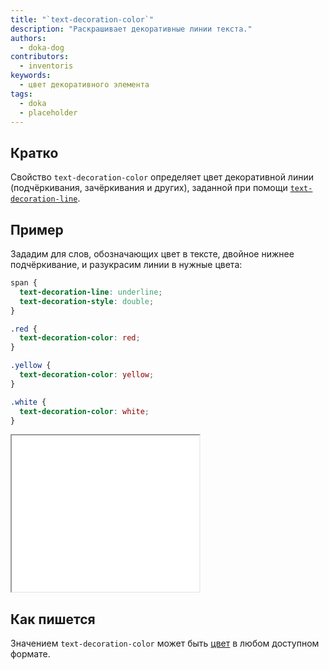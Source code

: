 ```yaml
---
title: "`text-decoration-color`"
description: "Раскрашивает декоративные линии текста."
authors:
  - doka-dog
contributors:
  - inventoris
keywords:
  - цвет декоративного элемента
tags:
  - doka
  - placeholder
---
```


## Кратко

Свойство `text-decoration-color` определяет цвет декоративной линии (подчёркивания, зачёркивания и других), заданной при помощи [`text-decoration-line`](/css/text-decoration-line/).

## Пример

Зададим для слов, обозначающих цвет в тексте, двойное нижнее подчёркивание, и разукрасим линии в нужные цвета:

```css
span {
  text-decoration-line: underline;
  text-decoration-style: double;
}

.red {
  text-decoration-color: red;
}

.yellow {
  text-decoration-color: yellow;
}

.white {
  text-decoration-color: white;
}
```

<iframe title="Базовый пример" src="demos/basic/" height="250"></iframe>

## Как пишется

Значением `text-decoration-color` может быть [цвет](/css/web-colors/) в любом доступном формате.
